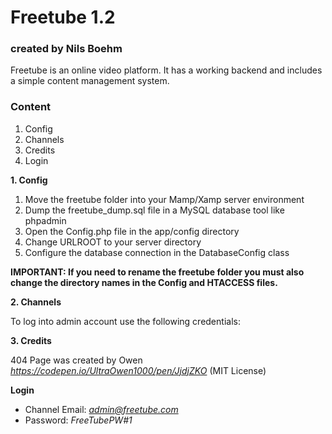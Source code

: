 # Freetube 1.2

### created by Nils Boehm

Freetube is an online video platform. It has a working backend and includes a simple content management system.

### Content

1. Config
2. Channels
3. Credits
4. Login

**1. Config**

1. Move the freetube folder into your Mamp/Xamp server environment
2. Dump the freetube_dump.sql file in a MySQL database tool like phpadmin
3. Open the Config.php file in the app/config directory
4. Change URLROOT to your server directory
5. Configure the database connection in the DatabaseConfig class

**IMPORTANT: If you need to rename the freetube folder you must also change the directory names in the Config and HTACCESS files.**

**2. Channels**

To log into admin account use the following credentials:

**3. Credits**

404 Page was created by Owen *https://codepen.io/UltraOwen1000/pen/JjdjZKO* (MIT License)

**Login**

- Channel Email: *admin@freetube.com*
- Password: _FreeTubePW#1_
